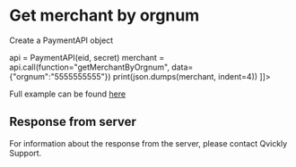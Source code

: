 # Get merchant by orgnum

<tabs>
    <tab title="%code-json%">
<code-block lang="json">
<![CDATA[
{
    "credentials": {
        "id": "%MERCHANT_ID%",
        "hash": "f2ceb889f19943787e99b20bff5ada977b6a4c0ba7fe4e37a2f2fed75030ca173ae1e3f2ef0c3206c271b6b46d917efa9d7243b18ae93da45b12dd0edf70f168",
        "version": "%API_VERSION%",
        "client": "%CLIENT_NAME%",
        "language": "sv",
        "time": 1714932700.2624588
    },
    "data": {
        "orgnum": "5555555555"
    },
    "function": "getMerchantByOrgnum"
}
]]>
</code-block>
    </tab>

  <tab title="%code-phplegacy%">
<code-block lang="PHP">
<![CDATA[
// Work in progress
]]>
</code-block>
  </tab>
  <tab title="%code-php%">
<code-block lang="PHP">
<![CDATA[
// Work in progress
]]>
</code-block>
  </tab>
  <tab title="%code-csharp%">
<code-block lang="c#">
<![CDATA[
// Work in progress
]]>
</code-block>
  </tab>
  <tab title="%code-python%">
<code-block lang="Python">
<![CDATA[
from PaymentAPI import PaymentAPI

# Create a PaymentAPI object
api = PaymentAPI(eid, secret)
merchant = api.call(function="getMerchantByOrgnum", data={"orgnum":"5555555555"})
print(json.dumps(merchant, indent=4))
]]>
</code-block>

Full example can be found [here](https://github.com/Billmate/QvicklyAPISamples/blob/main/Python/examples/PaymentAPI/getMerchantByOrgnum.py)

  </tab>
</tabs>

## Response from server
For information about the response from the server, please contact Qvickly Support.

<include from="Snippets-Examples.md" element-id="snippet-footer"></include>